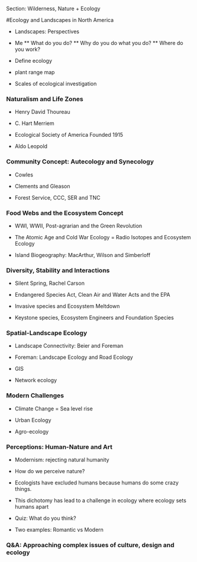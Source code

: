 Section: Wilderness, Nature + Ecology


#Ecology and Landscapes in North America
* Landscapes: Perspectives

* Me
** What do you do? 
** Why do you do what you do?
** Where do you work?

- Define ecology
+ plant range map

- Scales of ecological investigation


### Naturalism and Life Zones

- Henry David Thoureau

- C. Hart Merriem

- Ecological Society of America Founded 1915

- Aldo Leopold

### Community Concept: Autecology and Synecology

- Cowles

- Clements and Gleason

- Forest Service, CCC, SER and TNC

### Food Webs and the Ecosystem Concept

- WWI, WWII, Post-agrarian and the Green Revolution

- The Atomic Age and Cold War Ecology = Radio Isotopes and Ecosystem Ecology

- Island Biogeography: MacArthur, Wilson and Simberloff

### Diversity, Stability and Interactions

- Silent Spring, Rachel Carson

- Endangered Species Act, Clean Air and Water Acts and the EPA

- Invasive species and Ecosystem Meltdown

- Keystone species, Ecosystem Engineers and Foundation Species

### Spatial-Landscape Ecology

- Landscape Connectivity: Beier and Foreman

- Foreman: Landscape Ecology and Road Ecology

- GIS

- Network ecology

### Modern Challenges

- Climate Change = Sea level rise

- Urban Ecology

- Agro-ecology

### Perceptions: Human-Nature and Art

- Modernism: rejecting natural humanity

- How do we perceive nature?

- Ecologists have excluded humans because humans do some crazy things.

- This dichotomy has lead to a challenge in ecology where ecology sets humans apart

- Quiz: What do you think?

- Two examples: Romantic vs Modern

### Q&A: Approaching complex issues of culture, design and ecology

